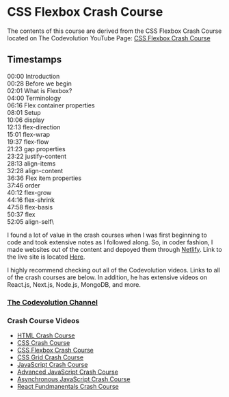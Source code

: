 # CSS Flexbox Crash Course

The contents of this course are derived from the CSS Flexbox Crash Course located on The Codevolution YouTube Page: [CSS Flexbox Crash Course](https://www.youtube.com/watch?v=z62f2k38s64&list=PLC3y8-rFHvwhuX4qGvFx-wPy_MEi6Jdp7&index=3)

## Timestamps

00:00 Introduction\
00:28 Before we begin\
02:01 What is Flexbox?\
04:00 Terminology\
06:16 Flex container properties\
08:01 Setup\
10:06 display\
12:13 flex-direction\
15:01 flex-wrap\
19:37 flex-flow\
21:23 gap properties\
23:22 justify-content\
28:13 align-items\
32:28 align-content\
36:36 Flex item properties\
37:46 order\
40:12 flex-grow\
44:16 flex-shrink\
47:58 flex-basis\
50:37 flex\
52:05 align-self\

I found a lot of value in the crash courses when I was first beginning to code and took extensive notes as I followed along. So, in coder fashion, I made websites out of the content and depoyed them through [Netlify](https://app.netlify.com/). Link to the live site is located [Here](https://my-flexbox-crash-course.netlify.app/).

I highly recommend checking out all of the Codevolution videos. Links to all of the crash courses are below. In addition, he has extensive videos on React.js, Next.js, Node.js, MongoDB, and more.

### [The Codevolution Channel](https://www.youtube.com/c/Codevolution)

### Crash Course Videos

- [HTML Crash Course](https://www.youtube.com/watch?v=N8YMl4Ezp4g&list=PLC3y8-rFHvwhuX4qGvFx-wPy_MEi6Jdp7&index=1)
- [CSS Crash Course](https://www.youtube.com/watch?v=Icf5D3fEKbM&list=PLC3y8-rFHvwhuX4qGvFx-wPy_MEi6Jdp7&index=2)
- [CSS Flexbox Crash Course](https://www.youtube.com/watch?v=z62f2k38s64&list=PLC3y8-rFHvwhuX4qGvFx-wPy_MEi6Jdp7&index=3)
- [CSS Grid Crash Course](https://www.youtube.com/watch?v=p4Ith5qRM1g&list=PLC3y8-rFHvwhuX4qGvFx-wPy_MEi6Jdp7&index=4)
- [JavaScript Crash Course](https://www.youtube.com/watch?v=XIOLqoPHCJ4&list=PLC3y8-rFHvwhuX4qGvFx-wPy_MEi6Jdp7&index=5)
- [Advanced JavaScript Crash Course](https://www.youtube.com/watch?v=R9I85RhI7Cg&list=PLC3y8-rFHvwhuX4qGvFx-wPy_MEi6Jdp7&index=6)
- [Asynchronous JavaScript Crash Course](https://www.youtube.com/watch?v=exBgWAIeIeg&list=PLC3y8-rFHvwhuX4qGvFx-wPy_MEi6Jdp7&index=7)
- [React Fundmanentals Crash Course](https://www.youtube.com/watch?v=jLS0TkAHvRg&list=PLC3y8-rFHvwhuX4qGvFx-wPy_MEi6Jdp7&index=8)

